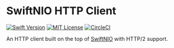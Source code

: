 # SwiftNIO HTTP Client
[![Swift Version](https://img.shields.io/badge/Swift-5-orange.svg)](http://swift.org)
[![MIT License](https://img.shields.io/badge/license-MIT-brightgreen.svg)](https://github.com/emarashliev/swift-nio-http-client/blob/master/LICENSE)
[![CircleCI](https://circleci.com/gh/emarashliev/swift-nio-http-client/tree/master.svg?style=svg&circle-token=eb02a1213e0e3aab44195dacb4980108d1ad52a3)](https://circleci.com/gh/emarashliev/swift-nio-http-client/tree/master)

An HTTP client built on the top of [SwiftNIO](https://github.com/apple/swift-nio) with HTTP/2 support.
